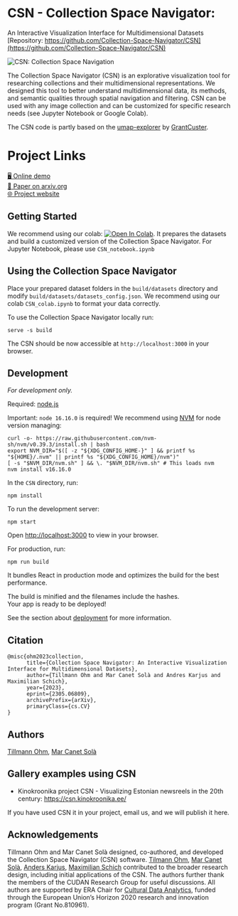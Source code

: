 # CSN - Collection Space Navigator: 
An Interactive Visualization Interface for Multidimensional Datasets   
[Repository: https://github.com/Collection-Space-Navigator/CSN](https://github.com/Collection-Space-Navigator/CSN)  

![CSN: Collection Space Navigation](./fig1_web.png) 

The Collection Space Navigator (CSN) is an explorative visualization tool for researching collections and their multidimensional representations. We designed this tool to better understand multidimensional data, its methods, and semantic qualities through spatial navigation and filtering. CSN can be used with any image collection and can be customized for specific research needs (see Jupyter Notebook or Google Colab).

The CSN code is partly based on the [umap-explorer](https://github.com/GrantCuster/umap-explorer) by [GrantCuster](https://github.com/GrantCuster).

# Project Links
[🖥️ Online demo](https://collection-space-navigator.github.io/CSN)    
[📄 Paper on arxiv.org](http://arxiv.org/abs/2305.06809)  
[🌐 Project website](https://collection-space-navigator.github.io)  


## Getting Started
We recommend using our colab: [![Open In Colab](https://colab.research.google.com/assets/colab-badge.svg)](https://colab.research.google.com/github/Collection-Space-Navigator/CSN/blob/main/CSN_colab.ipynb). It prepares the datasets and build a customized version of the Collection Space Navigator. For Jupyter Notebook, please use `CSN_notebook.ipynb`

## Using the Collection Space Navigator
Place your prepared dataset folders in the `build/datasets` directory and modify `build/datasets/datasets_config.json`. We recommend using our colab `CSN_colab.ipynb` to format your data correctly.

To use the Collection Space Navigator locally run:
```
serve -s build
```
The CSN should be now accessible at `http://localhost:3000` in your browser.


## Development 
*For development only.*     

Required: <a href="https://nodejs.org/en/download" target="_blank">node.js</a>  


Important: `node 16.16.0` is required! We recommend using <a href="https://github.com/nvm-sh/nvm" target="_blank">NVM</a>   for node version managing:
```
curl -o- https://raw.githubusercontent.com/nvm-sh/nvm/v0.39.3/install.sh | bash
export NVM_DIR="$([ -z "${XDG_CONFIG_HOME-}" ] && printf %s "${HOME}/.nvm" || printf %s "${XDG_CONFIG_HOME}/nvm")"
[ -s "$NVM_DIR/nvm.sh" ] && \. "$NVM_DIR/nvm.sh" # This loads nvm
nvm install v16.16.0
```
In the `CSN` directory, run:
```
npm install
```
To run the development server:
```
npm start
```   
Open [http://localhost:3000](http://localhost:3000) to view in your browser.

For production, run:
```
npm run build
```
It bundles React in production mode and optimizes the build for the best performance.    
    
The build is minified and the filenames include the hashes.    
Your app is ready to be deployed!    
    
See the section about <a href="https://facebook.github.io/create-react-app/docs/deployment" target="_blank">deployment</a> for more information.

## Citation
```
@misc{ohm2023collection,
      title={Collection Space Navigator: An Interactive Visualization Interface for Multidimensional Datasets}, 
      author={Tillmann Ohm and Mar Canet Solà and Andres Karjus and Maximilian Schich},
      year={2023},
      eprint={2305.06809},
      archivePrefix={arXiv},
      primaryClass={cs.CV}
}
```

## Authors
<a href="https://tillmannohm.com/" target="_blank">Tillmann Ohm</a>, 
<a href="https://var-mar.info/" target="_blank">Mar Canet Solà</a>

## Gallery examples using CSN
* Kinokroonika project CSN - Visualizing Estonian newsreels in the 20th century: <a href="https://csn.kinokroonika.ee/" target="_blank">https://csn.kinokroonika.ee/</a>

If you have used CSN it in your project, email us, and we will publish it here.

## Acknowledgements
Tillmann Ohm and Mar Canet Solà designed, co-authored, and developed the Collection Space Navigator (CSN) software. <a href="https://tillmannohm.com/" target="_blank">Tilmann Ohm</a>, <a href="https://var-mar.info/" target="_blank">Mar Canet Solà</a>, <a href="https://andreskarjus.github.io"  target="_blank">Anders Karjus</a>, <a href="https://www.schich.info/"  target="_blank">Maximilian Schich</a> contributed to the broader research design, including initial applications of the CSN. The authors further thank the members of the CUDAN Research Group for useful discussions. All authors are supported by ERA Chair for <a href="https://cudan.tlu.ee/" target="_blank">Cultural Data Analytics</a>, funded through the European Union’s Horizon 2020 research and innovation program (Grant No.810961).
